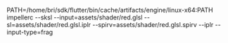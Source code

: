 PATH=/home/bri/sdk/flutter/bin/cache/artifacts/engine/linux-x64:PATH impellerc --sksl --input=assets/shader/red.glsl --sl=assets/shader/red.glsl.iplr --spirv=assets/shader/red.glsl.spirv --iplr --input-type=frag